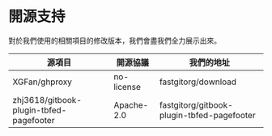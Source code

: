 # 開源支持

對於我們使用的相關項目的修改版本，我們會盡我們全力展示出來。

| 源項目 | 開源協議 | 我們的地址 |
| ------ | ------- | ---------- |
| XGFan/ghproxy | no-license | fastgitorg/download |
| zhj3618/gitbook-plugin-tbfed-pagefooter | Apache-2.0 | fastgitorg/gitbook-plugin-tbfed-pagefooter |
